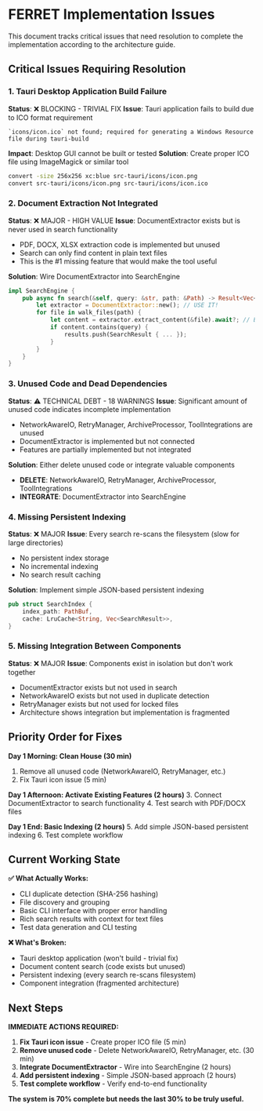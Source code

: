 # FERRET Implementation Issues

This document tracks critical issues that need resolution to complete the implementation according to the architecture guide.

## Critical Issues Requiring Resolution

### 1. **Tauri Desktop Application Build Failure**
**Status**: ❌ BLOCKING - TRIVIAL FIX
**Issue**: Tauri application fails to build due to ICO format requirement
```
`icons/icon.ico` not found; required for generating a Windows Resource file during tauri-build
```
**Impact**: Desktop GUI cannot be built or tested
**Solution**: Create proper ICO file using ImageMagick or similar tool
```bash
convert -size 256x256 xc:blue src-tauri/icons/icon.png
convert src-tauri/icons/icon.png src-tauri/icons/icon.ico
```

### 2. **Document Extraction Not Integrated**
**Status**: ❌ MAJOR - HIGH VALUE
**Issue**: DocumentExtractor exists but is never used in search functionality
- PDF, DOCX, XLSX extraction code is implemented but unused
- Search can only find content in plain text files
- This is the #1 missing feature that would make the tool useful

**Solution**: Wire DocumentExtractor into SearchEngine
```rust
impl SearchEngine {
    pub async fn search(&self, query: &str, path: &Path) -> Result<Vec<SearchResult>> {
        let extractor = DocumentExtractor::new(); // USE IT!
        for file in walk_files(path) {
            let content = extractor.extract_content(&file).await?; // EXTRACT!
            if content.contains(query) {
                results.push(SearchResult { ... });
            }
        }
    }
}
```

### 3. **Unused Code and Dead Dependencies**
**Status**: ⚠️ TECHNICAL DEBT - 18 WARNINGS
**Issue**: Significant amount of unused code indicates incomplete implementation
- NetworkAwareIO, RetryManager, ArchiveProcessor, ToolIntegrations are unused
- DocumentExtractor is implemented but not connected
- Features are partially implemented but not integrated

**Solution**: Either delete unused code or integrate valuable components
- **DELETE**: NetworkAwareIO, RetryManager, ArchiveProcessor, ToolIntegrations
- **INTEGRATE**: DocumentExtractor into SearchEngine

### 4. **Missing Persistent Indexing**
**Status**: ❌ MAJOR
**Issue**: Every search re-scans the filesystem (slow for large directories)
- No persistent index storage
- No incremental indexing
- No search result caching

**Solution**: Implement simple JSON-based persistent indexing
```rust
pub struct SearchIndex {
    index_path: PathBuf,
    cache: LruCache<String, Vec<SearchResult>>,
}
```

### 5. **Missing Integration Between Components**
**Status**: ❌ MAJOR
**Issue**: Components exist in isolation but don't work together
- DocumentExtractor exists but not used in search
- NetworkAwareIO exists but not used in duplicate detection
- RetryManager exists but not used for locked files
- Architecture shows integration but implementation is fragmented

## Priority Order for Fixes

**Day 1 Morning: Clean House (30 min)**
1. Remove all unused code (NetworkAwareIO, RetryManager, etc.)
2. Fix Tauri icon issue (5 min)

**Day 1 Afternoon: Activate Existing Features (2 hours)**
3. Connect DocumentExtractor to search functionality
4. Test search with PDF/DOCX files

**Day 1 End: Basic Indexing (2 hours)**
5. Add simple JSON-based persistent indexing
6. Test complete workflow

## Current Working State

**✅ What Actually Works:**
- CLI duplicate detection (SHA-256 hashing)
- File discovery and grouping
- Basic CLI interface with proper error handling
- Rich search results with context for text files
- Test data generation and CLI testing

**❌ What's Broken:**
- Tauri desktop application (won't build - trivial fix)
- Document content search (code exists but unused)
- Persistent indexing (every search re-scans filesystem)
- Component integration (fragmented architecture)

## Next Steps

**IMMEDIATE ACTIONS REQUIRED:**
1. **Fix Tauri icon issue** - Create proper ICO file (5 min)
2. **Remove unused code** - Delete NetworkAwareIO, RetryManager, etc. (30 min)
3. **Integrate DocumentExtractor** - Wire into SearchEngine (2 hours)
4. **Add persistent indexing** - Simple JSON-based approach (2 hours)
5. **Test complete workflow** - Verify end-to-end functionality

**The system is 70% complete but needs the last 30% to be truly useful.**